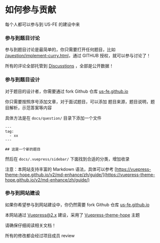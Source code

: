 # 如何参与贡献

每个人都可以参与到 US-FE 的建设中来

### 参与到题目讨论

参与到题目讨论是最简单的，你只需要打开任何题目，比如 [/question/implement-curry.html](/question/implement-curry.html)，通过 GITHUB 授权，就可以参与讨论了！

所有的评论全部托管到 [Discusstions](https://github.com/us-fe/us-fe.github.io/discussions) ，全部是公开数据！

### 参与到题目设计

对于题目的设计者，你需要通过 fork Github 仓库 [us-fe.github.io](https://github.com/us-fe/us-fe.github.io)

你只需要按照序号添加文章，对于面试题目，可以添加 题目来源，题目说明，题目解析，示范答案等内容

具体方法是在 `docs/question/` 目录下添加一个文件

```
---
tag:
  - xx
---

## 这是一个新的题目

```

然后在 `docs/.vuepress/sidebar/` 下面找到合适的分类，增加收录

注意：本网站支持丰富的 Markdown 语法，具体可以参考 [https://vuepress-theme-hope.github.io/v2/md-enhance/zh/guide/](https://vuepress-theme-hope.github.io/v2/md-enhance/zh/guide/)

### 参与到网站建设

如果你希望参与到网站建设中，你仍然需要 fork Github 仓库 [us-fe.github.io](https://github.com/us-fe/us-fe.github.io)

本网站通过 [Vuepress@2.x](https://v2.vuepress.vuejs.org/zh/) 建设，采用了 [Vuepress-theme-hope](https://vuepress-theme-hope.github.io/v2/zh/) 主题

请确保仔细阅读相关文档！

所有的修改都会经过项目成员 review

